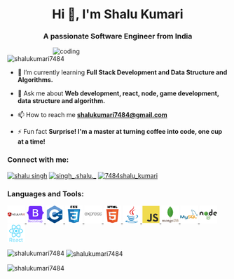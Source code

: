 <h1 align="center">Hi 👋, I'm Shalu Kumari</h1>
<h3 align="center">A passionate Software Engineer from India</h3>
<img align="right" alt="coding" width="400" src="https://image.lexica.art/full_jpg/9d0ad988-a890-484c-ba04-ee7a9b5555a4">

<p align="left"> <img src="https://komarev.com/ghpvc/?username=shalukumari7484&label=Profile%20views&color=0e75b6&style=flat" alt="shalukumari7484" /> </p>

- 🌱 I’m currently learning **Full Stack Development and Data Structure and Algorithms.**

- 💬 Ask me about **Web development, react, node, game development, data structure and algorithm.**

- 📫 How to reach me **shalukumari7484@gmail.com**

- ⚡ Fun fact **Surprise! I'm a master at turning coffee into code, one cup at a time!**

<h3 align="left">Connect with me:</h3>
<p align="left">
<a href="https://linkedin.com/in/shalu singh" target="blank"><img align="center" src="https://raw.githubusercontent.com/rahuldkjain/github-profile-readme-generator/master/src/images/icons/Social/linked-in-alt.svg" alt="shalu singh" height="30" width="40" /></a>
<a href="https://instagram.com/singh_.shalu._" target="blank"><img align="center" src="https://raw.githubusercontent.com/rahuldkjain/github-profile-readme-generator/master/src/images/icons/Social/instagram.svg" alt="singh_.shalu._" height="30" width="40" /></a>
<a href="https://www.leetcode.com/7484shalu_kumari" target="blank"><img align="center" src="https://raw.githubusercontent.com/rahuldkjain/github-profile-readme-generator/master/src/images/icons/Social/leet-code.svg" alt="7484shalu_kumari" height="30" width="40" /></a>
</p>

<h3 align="left">Languages and Tools:</h3>
<p align="left"> <a href="https://angular.io" target="_blank" rel="noreferrer"> <img src="https://raw.githubusercontent.com/devicons/devicon/master/icons/angularjs/angularjs-original-wordmark.svg" alt="angularjs" width="40" height="40"/> </a> <a href="https://getbootstrap.com" target="_blank" rel="noreferrer"> <img src="https://raw.githubusercontent.com/devicons/devicon/master/icons/bootstrap/bootstrap-plain-wordmark.svg" alt="bootstrap" width="40" height="40"/> </a> <a href="https://www.w3schools.com/cpp/" target="_blank" rel="noreferrer"> <img src="https://raw.githubusercontent.com/devicons/devicon/master/icons/cplusplus/cplusplus-original.svg" alt="cplusplus" width="40" height="40"/> </a> <a href="https://www.w3schools.com/css/" target="_blank" rel="noreferrer"> <img src="https://raw.githubusercontent.com/devicons/devicon/master/icons/css3/css3-original-wordmark.svg" alt="css3" width="40" height="40"/> </a> <a href="https://expressjs.com" target="_blank" rel="noreferrer"> <img src="https://raw.githubusercontent.com/devicons/devicon/master/icons/express/express-original-wordmark.svg" alt="express" width="40" height="40"/> </a> <a href="https://www.w3.org/html/" target="_blank" rel="noreferrer"> <img src="https://raw.githubusercontent.com/devicons/devicon/master/icons/html5/html5-original-wordmark.svg" alt="html5" width="40" height="40"/> </a> <a href="https://www.java.com" target="_blank" rel="noreferrer"> <img src="https://raw.githubusercontent.com/devicons/devicon/master/icons/java/java-original.svg" alt="java" width="40" height="40"/> </a> <a href="https://developer.mozilla.org/en-US/docs/Web/JavaScript" target="_blank" rel="noreferrer"> <img src="https://raw.githubusercontent.com/devicons/devicon/master/icons/javascript/javascript-original.svg" alt="javascript" width="40" height="40"/> </a> <a href="https://www.mongodb.com/" target="_blank" rel="noreferrer"> <img src="https://raw.githubusercontent.com/devicons/devicon/master/icons/mongodb/mongodb-original-wordmark.svg" alt="mongodb" width="40" height="40"/> </a> <a href="https://www.mysql.com/" target="_blank" rel="noreferrer"> <img src="https://raw.githubusercontent.com/devicons/devicon/master/icons/mysql/mysql-original-wordmark.svg" alt="mysql" width="40" height="40"/> </a> <a href="https://nodejs.org" target="_blank" rel="noreferrer"> <img src="https://raw.githubusercontent.com/devicons/devicon/master/icons/nodejs/nodejs-original-wordmark.svg" alt="nodejs" width="40" height="40"/> </a> <a href="https://reactjs.org/" target="_blank" rel="noreferrer"> <img src="https://raw.githubusercontent.com/devicons/devicon/master/icons/react/react-original-wordmark.svg" alt="react" width="40" height="40"/> </a> </p>

<p><img align="left" src="https://github-readme-stats.vercel.app/api/top-langs?username=shalukumari7484&show_icons=true&locale=en&layout=compact" alt="shalukumari7484" /></p>

<p>&nbsp;<img align="center" src="https://github-readme-stats.vercel.app/api?username=shalukumari7484&show_icons=true&locale=en" alt="shalukumari7484" /></p>

<p><img align="center" src="https://github-readme-streak-stats.herokuapp.com/?user=shalukumari7484&" alt="shalukumari7484" /></p>
